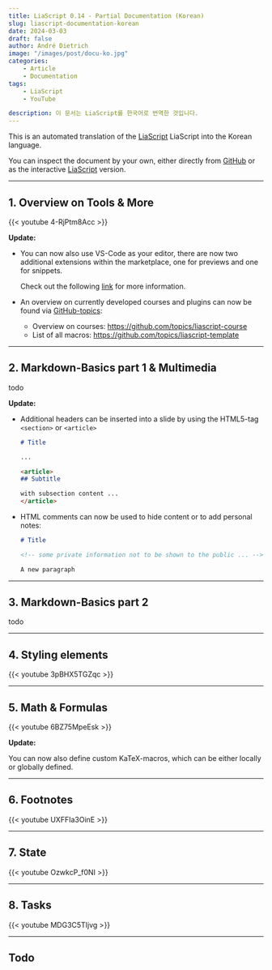 ```yaml
---
title: LiaScript 0.14 - Partial Documentation (Korean)
slug: liascript-documentation-korean
date: 2024-03-03
draft: false
author: André Dietrich
image: "/images/post/docu-ko.jpg"
categories:
    - Article
    - Documentation
tags:
    - LiaScript
    - YouTube

description: 이 문서는 LiaScript를 한국어로 번역한 것입니다.
---
```


This is an automated translation of the [LiaScript](https://LiaScript.github.io) LiaScript into the Korean language.

You can inspect the document by your own, either directly from [GitHub](https://github.com/liaScript/docs) or as the interactive [LiaScript](https://liascript.github.io/course/?https://raw.githubusercontent.com/liaScript/docs/master/README.md) version.

---

## 1. Overview on Tools & More

{{< youtube 4-RjPtm8Acc >}}

__Update:__

* You can now also use VS-Code as your editor, there are now two additional extensions within the marketplace, one for previews and one for snippets.

  Check out the following [link](/blog/install-visual-studio-code-with-liascript/) for more information.

* An overview on currently developed courses and plugins can now be found via [GitHub-topics](https://github.com/topics):

  - Overview on courses: https://github.com/topics/liascript-course
  - List of all macros: https://github.com/topics/liascript-template


---
## 2. Markdown-Basics part 1 & Multimedia

todo

__Update:__

* Additional headers can be inserted into a slide by using the HTML5-tag `<section>` or `<article>`

  ``` markdown
  # Title

  ...

  <article>
  ## Subtitle

  with subsection content ...
  </article>
  ```

* HTML comments can now be used to hide content or to add personal notes:

  ``` markdown
  # Title

  <!-- some private information not to be shown to the public ... -->

  A new paragraph
  ```

---

## 3. Markdown-Basics part 2

todo

---

## 4. Styling elements

{{< youtube 3pBHX5TGZqc >}}

---

## 5. Math & Formulas

{{< youtube 6BZ75MpeEsk >}}

__Update:__

You can now also define custom KaTeX-macros, which can be either locally or globally defined.

---

## 6. Footnotes

{{< youtube UXFFIa3OinE >}}

---

## 7. State

{{< youtube OzwkcP_f0NI >}}

---

## 8. Tasks

{{< youtube MDG3C5TIjvg >}}

---

## Todo